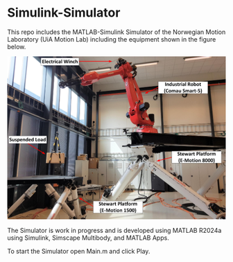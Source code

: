 # Simulink-Simulator

This repo includes the MATLAB-Simulink Simulator of the Norwegian Motion Laboratory (UiA Motion Lab) including the equipment shown in the figure below.

![UiA Motion Lab](./Figs/MotionLabEquipment.png)

The Simulator is work in progress and is developed using MATLAB R2024a using Simulink, Simscape Multibody, and MATLAB Apps.

To start the Simulator open Main.m and click Play. 
